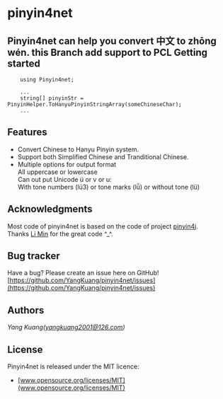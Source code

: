 ﻿pinyin4net
=============================================

Pinyin4net can help you convert 中文 to zhōng wén.
this Branch add support to PCL 
Getting started
---------------------------------------------

		using Pinyin4net;  

		...  
		string[] pinyinStr = PinyinHelper.ToHanyuPinyinStringArray(someChineseChar);  
		...  


Features
---------------------------------------------

* Convert Chinese to Hanyu Pinyin system.
* Support both Simplified Chinese and Tranditional Chinese.
* Multiple options for output format  
		All uppercase or lowercase  
		Can out put Unicode ü or v or u:  
		With tone numbers (lü3) or tone marks (lǚ) or without tone (lü)  

Acknowledgments 
---------------------------------------------

Most code of pinyin4net is based on the code of project [pinyin4j](http://pinyin4j.sourceforge.net/).   
Thanks [Li Min](http://www.eng.nus.edu.sg/LCEL/people/limin/) for the great code ^_^.

Bug tracker
---------------------------------------------

Have a bug? Please create an issue here on GitHub!  
[https://github.com/YangKuang/pinyin4net/issues](https://github.com/YangKuang/pinyin4net/issues)

Authors
---------------------------------------------

*Yang Kuang(yangkuang2001@126.com)*

License
---------------------------------------------

Pinyin4net is released under the MIT licence:  
* [www.opensource.org/licenses/MIT](www.opensource.org/licenses/MIT)

